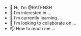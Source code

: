 - 👋 Hi, I’m @RATENSH
- 👀 I’m interested in ...
- 🌱 I’m currently learning ...
- 💞️ I’m looking to collaborate on ...
- 📫 How to reach me ...

<!---
RATENSH/RATENSH is a ✨ special ✨ repository because its `README.md` (this file) appears on your GitHub profile.
You can click the Preview link to take a look at your changes.
--->
